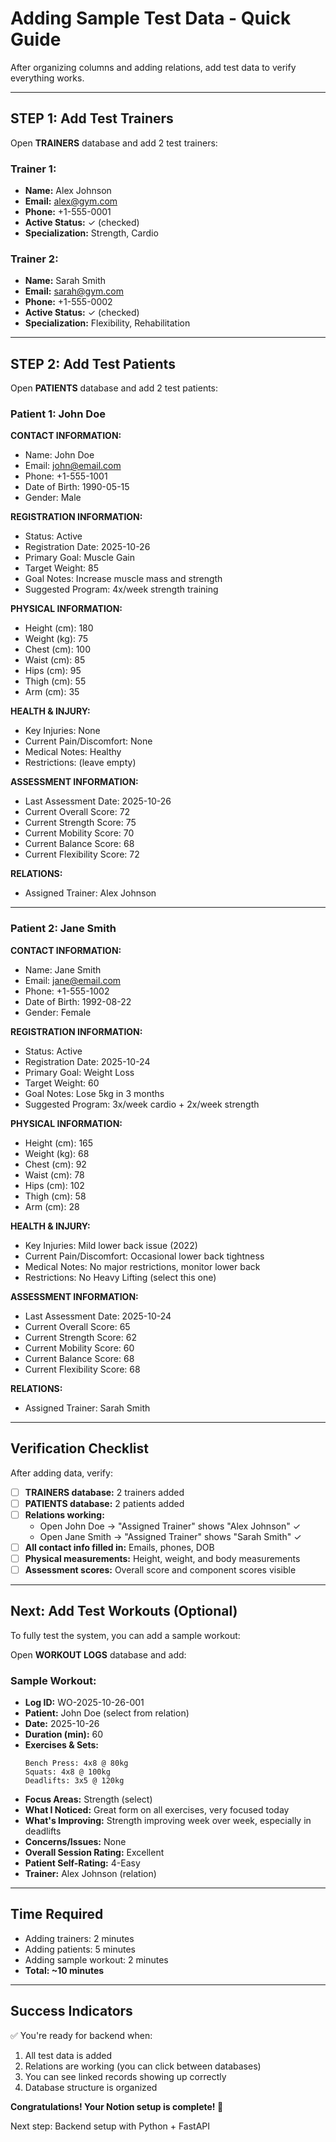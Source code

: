 # Adding Sample Test Data - Quick Guide

After organizing columns and adding relations, add test data to verify everything works.

---

## STEP 1: Add Test Trainers

Open **TRAINERS** database and add 2 test trainers:

### Trainer 1:
- **Name:** Alex Johnson
- **Email:** alex@gym.com
- **Phone:** +1-555-0001
- **Active Status:** ✓ (checked)
- **Specialization:** Strength, Cardio

### Trainer 2:
- **Name:** Sarah Smith
- **Email:** sarah@gym.com
- **Phone:** +1-555-0002
- **Active Status:** ✓ (checked)
- **Specialization:** Flexibility, Rehabilitation

---

## STEP 2: Add Test Patients

Open **PATIENTS** database and add 2 test patients:

### Patient 1: John Doe

**CONTACT INFORMATION:**
- Name: John Doe
- Email: john@email.com
- Phone: +1-555-1001
- Date of Birth: 1990-05-15
- Gender: Male

**REGISTRATION INFORMATION:**
- Status: Active
- Registration Date: 2025-10-26
- Primary Goal: Muscle Gain
- Target Weight: 85
- Goal Notes: Increase muscle mass and strength
- Suggested Program: 4x/week strength training

**PHYSICAL INFORMATION:**
- Height (cm): 180
- Weight (kg): 75
- Chest (cm): 100
- Waist (cm): 85
- Hips (cm): 95
- Thigh (cm): 55
- Arm (cm): 35

**HEALTH & INJURY:**
- Key Injuries: None
- Current Pain/Discomfort: None
- Medical Notes: Healthy
- Restrictions: (leave empty)

**ASSESSMENT INFORMATION:**
- Last Assessment Date: 2025-10-26
- Current Overall Score: 72
- Current Strength Score: 75
- Current Mobility Score: 70
- Current Balance Score: 68
- Current Flexibility Score: 72

**RELATIONS:**
- Assigned Trainer: Alex Johnson

---

### Patient 2: Jane Smith

**CONTACT INFORMATION:**
- Name: Jane Smith
- Email: jane@email.com
- Phone: +1-555-1002
- Date of Birth: 1992-08-22
- Gender: Female

**REGISTRATION INFORMATION:**
- Status: Active
- Registration Date: 2025-10-24
- Primary Goal: Weight Loss
- Target Weight: 60
- Goal Notes: Lose 5kg in 3 months
- Suggested Program: 3x/week cardio + 2x/week strength

**PHYSICAL INFORMATION:**
- Height (cm): 165
- Weight (kg): 68
- Chest (cm): 92
- Waist (cm): 78
- Hips (cm): 102
- Thigh (cm): 58
- Arm (cm): 28

**HEALTH & INJURY:**
- Key Injuries: Mild lower back issue (2022)
- Current Pain/Discomfort: Occasional lower back tightness
- Medical Notes: No major restrictions, monitor lower back
- Restrictions: No Heavy Lifting (select this one)

**ASSESSMENT INFORMATION:**
- Last Assessment Date: 2025-10-24
- Current Overall Score: 65
- Current Strength Score: 62
- Current Mobility Score: 60
- Current Balance Score: 68
- Current Flexibility Score: 68

**RELATIONS:**
- Assigned Trainer: Sarah Smith

---

## Verification Checklist

After adding data, verify:

- [ ] **TRAINERS database:** 2 trainers added
- [ ] **PATIENTS database:** 2 patients added
- [ ] **Relations working:**
  - Open John Doe → "Assigned Trainer" shows "Alex Johnson" ✓
  - Open Jane Smith → "Assigned Trainer" shows "Sarah Smith" ✓
- [ ] **All contact info filled in:** Emails, phones, DOB
- [ ] **Physical measurements:** Height, weight, and body measurements
- [ ] **Assessment scores:** Overall score and component scores visible

---

## Next: Add Test Workouts (Optional)

To fully test the system, you can add a sample workout:

Open **WORKOUT LOGS** database and add:

### Sample Workout:
- **Log ID:** WO-2025-10-26-001
- **Patient:** John Doe (select from relation)
- **Date:** 2025-10-26
- **Duration (min):** 60
- **Exercises & Sets:**
  ```
  Bench Press: 4x8 @ 80kg
  Squats: 4x8 @ 100kg
  Deadlifts: 3x5 @ 120kg
  ```
- **Focus Areas:** Strength (select)
- **What I Noticed:** Great form on all exercises, very focused today
- **What's Improving:** Strength improving week over week, especially in deadlifts
- **Concerns/Issues:** None
- **Overall Session Rating:** Excellent
- **Patient Self-Rating:** 4-Easy
- **Trainer:** Alex Johnson (relation)

---

## Time Required

- Adding trainers: 2 minutes
- Adding patients: 5 minutes
- Adding sample workout: 2 minutes
- **Total: ~10 minutes**

---

## Success Indicators

✅ You're ready for backend when:
1. All test data is added
2. Relations are working (you can click between databases)
3. You can see linked records showing up correctly
4. Database structure is organized

**Congratulations! Your Notion setup is complete! 🎉**

Next step: Backend setup with Python + FastAPI
